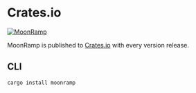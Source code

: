 # Crates.io

[![MoonRamp](https://img.shields.io/crates/v/moonramp)](https://crates.io/crates/moonramp)

MoonRamp is published to [Crates.io](https://crates.io/moonramp) with every version release.

## CLI

```
cargo install moonramp
```
